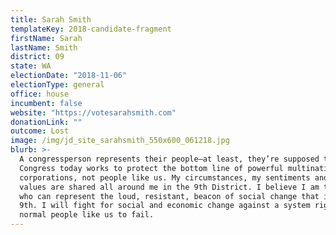 ```yaml
---
title: Sarah Smith
templateKey: 2018-candidate-fragment
firstName: Sarah
lastName: Smith
district: 09
state: WA
electionDate: "2018-11-06"
electionType: general
office: house
incumbent: false
website: "https://votesarahsmith.com"
donationLink: ""
outcome: Lost
image: /img/jd_site_sarahsmith_550x600_061218.jpg
blurb: >-
  A congressperson represents their people—at least, they’re supposed to.
  Congress today works to protect the bottom line of powerful multinational
  corporations, not people like us. My circumstances, my sentiments and my
  values are shared all around me in the 9th District. I believe I am the person
  who can represent the loud, resistant, beacon of social change that is the
  9th. I will fight for social and economic change against a system rigged for
  normal people like us to fail.
---
```


